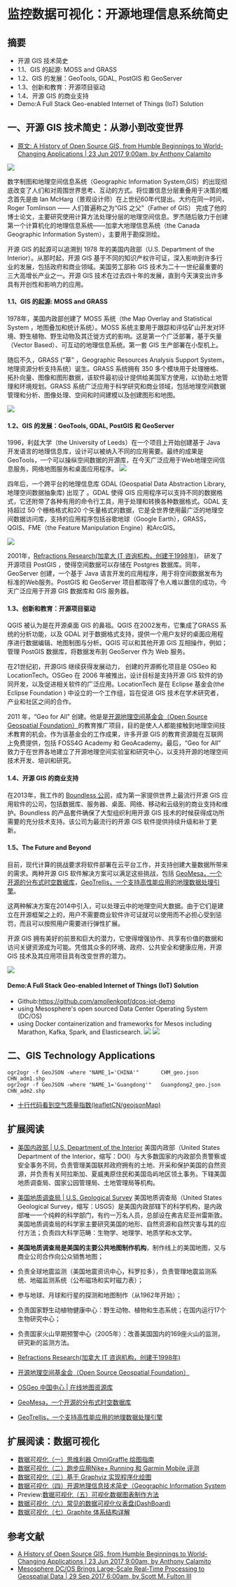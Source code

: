 # 监控数据可视化：开源地理信息系统简史

## 摘要
- 开源 GIS 技术简史
- 1.1、GIS 的起源: MOSS and GRASS
- 1.2、GIS 的发展：GeoTools, GDAL, PostGIS 和 GeoServer
- 1.3、创新和教育：开源项目驱动
- 1.4、开源 GIS 的商业支持
- Demo:A Full Stack Geo-enabled Internet of Things (IoT) Solution

## 一、开源 GIS 技术简史：从渺小到改变世界

- [原文: A History of Open Source GIS, from Humble Beginnings to World-Changing Applications | 23 Jun 2017 9:00am, by Anthony Calamito](https://thenewstack.io/humble-beginnings-world-changing-applications-history-open-source-gis/)

![](http://og2061b3n.bkt.clouddn.com/GIS_History_1.jpg)

数字制图和地理空间信息系统（Geographic Information System,GIS）的出现彻底改变了人们和对周围世界思考、互动的方式。将位置信息分层重叠用于决策的概念首先是由 Ian McHarg（景观设计师）在上世纪60年代提出。大约在同一时间，Roger Tomlinson —— 人们普遍称之为“GIS 之父”（Father of GIS） 完成了他的博士论文，主要研究使用计算方法处理分层的地理空间信息。罗杰随后致力于创建第一个计算机化的地理信息系统——加拿大地理信息系统（the Canada Geographic Information System），主要用于勘探测绘。

开源 GIS 的起源可以追溯到 1978 年的美国内政部（U.S. Department of the Interior）。从那时起，开源 GIS 基于不同的知识产权许可证，深入影响到许多行业的发展，包括政府和商业领域。美国劳工部称 GIS 技术为二十一世纪最重要的三大高增长产业之一。开源 GIS 技术在过去四十年的发展，直到今天演变出许多具有开创性和影响力的应用。

#### 1.1、GIS 的起源: MOSS and GRASS
1978年，美国内政部创建了 MOSS 系统（the Map Overlay and Statistical System ，地图叠加和统计系统）。MOSS 系统主要用于跟踪和评估矿山开发对环境、野生植物、野生动物及其迁徙方式的影响。这是第一个广泛部署，基于矢量（Vector Based）、可互动的地理信息系统。第一套 GIS 生产部署在小型机上。

随后不久，GRASS (“草” ，Geographic Resources Analysis Support System，地理资源分析支持系统）诞生。GRASS 系统拥有 350 多个模块用于处理栅格、拓扑向量、图像和图形数据，该软件最初设计提供给美国军方使用，以协助土地管理和环境规划。GRASS 系统广泛应用于科学研究和商业领域，包括地理空间数据管理和分析、图像处理、空间和时间建模以及创建图形和地图。

![](http://og2061b3n.bkt.clouddn.com/GIS_History_2.png)

#### 1.2、GIS 的发展：GeoTools, GDAL, PostGIS 和 GeoServer
1996，利兹大学（the University of Leeds）在一个项目上开始创建基于 Java 开发语言的地理信息库，设计可以被纳入不同的应用需要。最终的成果是 GeoTools，一个可以操纵空间数据的开源库，在今天广泛应用于Web地理空间信息服务，网络地图服务和桌面应用程序。
![](http://og2061b3n.bkt.clouddn.com/GIS_History_3.gif)

四年后，一个跨平台的地理信息库 GDAL (Geospatial Data Abstraction Library, 地理空间数据抽象库) 出现了 。GDAL 使得 GIS 应用程序可以支持不同的数据格式，它还附带了各种有用的命令行工具，用于处理和转换各种数据格式。GDAL 支持超过 50 个栅格格式和20 个矢量格式的数据，它是全世界使用最广泛的地理空间数据访问库，支持的应用程序包括谷歌地球（Google Earth），GRASS，QGIS、FME（the Feature Manipulation Engine）和ArcGIS。

![](http://og2061b3n.bkt.clouddn.com/GIS_History_4.png)

2001年，[Refractions Research(加拿大 IT 咨询机构，创建于1998年)](http://www.refractions.net)， 研发了开源项目 PostGIS ，使得空间数据可以存储在 Postgres 数据库。同年，GeoServer 创建，一个基于 Java 语言开发的应用程序，用于将空间数据发布为标准的Web服务。PostGIS 和 GeoServer 项目都取得了令人难以置信的成功，今天广泛应用于开源 GIS 数据库和 GIS 服务器。

#### 1.3、创新和教育：开源项目驱动

QGIS 被认为是在开源桌面 GIS 的鼻祖。QGIS 在2002发布，它集成了GRASS 系统的分析功能，以及 GDAL 对于数据格式支持，提供一个用户友好的桌面应用程序进行数据编辑、地图制图与分析。QGIS 可以和其他开源 GIS 互相操作，例如；管理 PostGIS 数据库，将数据发布到 GeoServer 作为 Web 服务。

在21世纪初，开源GIS 继续获得发展动力， 创建的开源孵化项目是 OSGeo 和 LocationTech。OSGeo 在 2006 年被推出，设计目标是支持开源 GIS 软件的协同开发，以及促进相关软件的广泛应用。LocationTech 是在 Eclipse 基金会(the Eclipse Foundation ) 中设立的一个工作组，旨在促进 GIS 技术在学术研究者，产业和社区之间的合作。

2011 年，“Geo for All” 创建。他是是[开源地理空间基金会（Open Source Geospatial Foundation）](http://www.osgeo.org/)的教育推广项目，目的是使人人都能接触到地理空间技术教育的机会。作为该基金会的工作成果，许多开源 GIS 的教育资源能在互联网上免费提供，包括 FOSS4G Academy 和 GeoAcademy。最后，“Geo for All” 致力于在世界各地建立了开源地理空间实验室和研究中心，以支持开源的地理空间技术开发、培训和研究。

#### 1.4、开源 GIS 的商业支持

在2013年，我工作的 [Boundless 公司](https://boundlessgeo.com)，成为第一家提供世界上最流行开源 GIS 应用软件的公司，包括数据库、服务器、桌面、网络、移动和云级别的商业支持和维护。Boundless 的产品套件确保了大型组织利用开源 GIS 技术的时候获得成功所需要的充分技术支持。该公司为最流行的开源 GIS 软件提供持续升级和补丁更新。

#### 1.5、The Future and Beyond
目前，现代计算的挑战要求将软件部署在云平台工作，并支持创建大量数据所带来的需求。两种开源 GIS 软件解决方案可以满足这些挑战，包括 [GeoMesa，一个开源的分布式时空数据库](http://www.geomesa.org/)，[GeoTrellis，一个支持高性能应用的地理数据处理引擎](https://geotrellis.io/)。

这两种解决方案在2014中引入，可以处理云中的地理空间大数据。由于它们是建立在开源框架之上的，用户不需要商业软件许可证就可以使用而不必担心受到惩罚，而且可以按照用户需要进行弹性扩展。

开源 GIS 拥有美好的前景和巨大的潜力，它使得增强协作、共享有价值的数据和访问关键资源成为可能。凭借其众多的环境、政府、公共安全和健康应用，开源GIS 技术及其应用项目具有改变世界的潜力。

![](http://og2061b3n.bkt.clouddn.com/GIS-History-5.png)

#### Demo:A Full Stack Geo-enabled Internet of Things (IoT) Solution
- Github:https://github.com/amollenkopf/dcos-iot-demo
- using Mesosphere's open sourced Data Center Operating System (DC/OS)
- using Docker containerization and frameworks for Mesos including Marathon, Kafka, Spark, and Elasticsearch.
![](http://og2061b3n.bkt.clouddn.com/GIS_History_Demo_Mesosphere_DCOS_Architecture.jpg)
![](http://og2061b3n.bkt.clouddn.com/GIS_History_Demo_Mesosphere.png)

## 二、GIS Technology Applications  

```
ogr2ogr -f GeoJSON -where "NAME_1='CHINA'"       CHM_geo.json         CHN_adm1.shp   
ogr2ogr -f GeoJSON -where "NAME_1='Guangdong'"   Guangdong2_geo.json  CHN_adm2.shp
```

- [十行代码看到空气质量指数(leafletCN/geojsonMap)](https://mp.weixin.qq.com/s?__biz=MjM5NDQ3NTkwMA==&mid=2650141909&idx=1&sn=71c1bd26d54df9fe1737c0e80a954a55&chksm=be866ec689f1e7d08c420cdfe746562168167b444df320319d443174aa3514b368810cc87a8e&mpshare=1&scene=1&srcid=0224I7JQUudvP0PPn5XPamTt#rd)

## 扩展阅读
- [美国内政部 | U.S. Department of the Interior](http://www.doi.gov/)
美国内政部（United States Department of the Interior，缩写：DOI）与大多数国家的内政部负责警察或安全事务不同，负责管理美国联邦政府拥有的土地、开采和保护美国的自然资源，并负责有关阿拉斯加、夏威夷原住民和美国岛屿地区领土事务。下辖美国地质调查局、国家公园管理局、土地管理局等机构。

- [美国地质调查局 | U.S. Geological Survey](https://www.usgs.gov/)
美国地质调查局（United States Geological Survey，缩写：USGS）是美国内政部辖下的科学机构，是内政部唯一一个纯粹的科学部门，有约一万名人员，总部设在弗吉尼亚州雷斯敦。美国地质调查局的科学家主要研究美国的地形、自然资源和自然灾害与其的应付方法；负责四大科学范畴：生物学、地理学、地质学和水文学。
- **美国地质调查局是美国的主要公共地图制作机构**，制作线上的美国地图，又与商业公司合作向公众销售地图；
- 负责全球地震监测（美国地震资讯中心，科罗拉多），负责管理地震监测系统、地磁监测系统（公布磁场和实时磁力表）；
- 参与地球、月球和行星的探测和地图制作（从1962年开始）；
- 负责国家野生动植物健康中心：野生动物、植物和生态系统；在国内运行17个生物研究中心；
- 负责国家火山早期预警中心（2005年）：改善美国国内的169座火山的监测，研究新的监测方法。

- [Refractions Research(加拿大 IT 咨询机构，创建于1998年)](http://www.refractions.net)
- [开源地理空间基金会（Open Source Geospatial Foundation）](http://www.osgeo.org/)
- [OSGeo 中国中心 | 在线地图资源库 ](http://www.osgeo.cn/map)
- [GeoMesa，一个开源的分布式时空数据库](http://www.geomesa.org/)
- [GeoTrellis，一个支持高性能应用的地理数据处理引擎](https://geotrellis.io/)

## 扩展阅读：数据可视化
- [数据可视化（一）思维利器 OmniGraffle 绘图指南 ](https://riboseyim.github.io/2017/09/15/Visualization-OmniGraffle/)
- [数据可视化（二）跑步应用Nike+ Running 和 Garmin Mobile 评测](https://riboseyim.github.io/2016/04/26/BestAppMap/)
- [数据可视化（三）基于 Graphviz 实现程序化绘图](https://riboseyim.github.io/2017/09/15/Visualization-Graphviz/)
- [数据可视化（四）开源地理信息技术简史（Geographic Information System](https://riboseyim.github.io/2017/05/12/Visualization-GIS/)
- Preview:[数据可视化（五）可视化数据图表制作方法](https://riboseyim.github.io/2017/05/12/Visualization-Charts/)
- [数据可视化（六）常见的数据可视化仪表盘(DashBoard)](https://riboseyim.github.io/2017/11/23/Visualization-DashBoard/)
- [数据可视化（七）Graphite 体系结构详解](https://riboseyim.github.io/2017/12/04/Visualization-Graphite/)

## 参考文献
- [A History of Open Source GIS, from Humble Beginnings to World-Changing Applications | 23 Jun 2017 9:00am, by Anthony Calamito](https://thenewstack.io/humble-beginnings-world-changing-applications-history-open-source-gis/)
- [Mesosphere DC/OS Brings Large-Scale Real-Time Processing to Geospatial Data | 29 Sep 2017 6:00am, by Scott M. Fulton III](https://thenewstack.io/architectural-requirements-customers-require-processing-millions-events-per-second/?utm_content=buffere9607&utm_medium=social&utm_source=twitter.com&utm_campaign=buffer)
